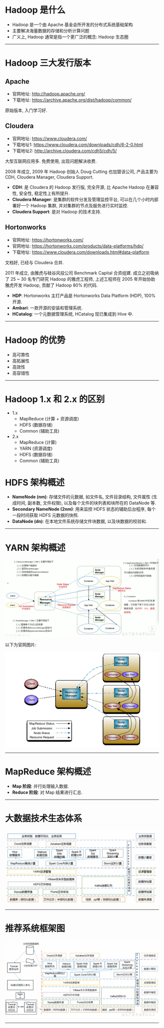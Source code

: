 
# Hadoop 是什么

- Hadoop 是一个由 Apache 基金会所开发的分布式系统基础架构
- 主要解决海量数据的存储和分析计算问题
- 广义上, Hadoop 通常是指一个更广泛的概念: Hadoop 生态圈

---

# Hadoop 三大发行版本

## Apache

- 官网地址: http://hadoop.apache.org/
- 下载地址: https://archive.apache.org/dist/hadoop/common/

原始版本, 入门学习好.

## Cloudera

- 官网地址: https://www.cloudera.com/
- 下载地址1: https://www.cloudera.com/downloads/cdh/6-2-0.html
- 下载地址2: http://archive.cloudera.com/cdh5/cdh/5/

大型互联网应用多. 免费使用, 出现问题解决收费.

2008 年成立, 2009 年 Hadoop 创始人 Doug Cutting 也加盟该公司, 产品主要为 CDH, Cloudera Manager, Cloudera Support.

- __CDH__: 是 Cloudera 的 Hadoop 发行版, 完全开源, 比 Apache Hadoop 在兼容性, 安全性, 稳定性上有所提升.
- __Cloudera Manager__: 是集群的软件分发及管理监控平台, 可以在几个小时内部署好一个 Hadoop 集群, 并对集群的节点及服务进行实时监控.
- __Cloudera Support__: 是对 Hadoop 的技术支持.

## Hortonworks

- 官网地址: https://hortonworks.com/
- 官网地址: https://hortonworks.com/products/data-platforms/hdp/
- 下载地址: https://www.cloudera.com/downloads.html#data-platform

文档好, 已经与 Cloudera 合并.

2011 年成立, 由雅虎与硅谷风投公司 Benchmark Capital 合资组建. 成立之初吸纳了 25 ~ 30 名专门研究 Hadoop 的雅虎工程师, 上述工程师在 2005 年开始协助雅虎开发 Hadoop, 贡献了 Hadoop 80% 的代码.

- __HDP__: Hortonworks 主打产品是 Hortonworks Data Platform (HDP), 100% 开源.
- __Ambari__: 一款开源的安装和管理系统.
- __HCatalog__: 一个元数据管理系统, HCatalog 现已集成到 Hive 中.

---

# Hadoop 的优势

- 高可靠性
- 高拓展性
- 高效性
- 高容错性

---

# Hadoop 1.x 和 2.x 的区别

- 1.x
  - MapReduce (计算 + 资源调度)
  - HDFS (数据存储)
  - Common (辅助工具)
- 2.x
  - MapReduce (计算)
  - YARN (资源调度)
  - HDFS (数据存储)
  - Common (辅助工具)

# HDFS 架构概述

- __NameNode (nm)__: 存储文件的元数据, 如文件名, 文件目录结构, 文件属性 (生成时间, 副本数, 文件权限), 以及每个文件的块列表和块所在的 DataNode 等.
- __Secondary NameNode (2nm)__: 用来监控 HDFS 状态的辅助后台程序, 每个一段时间获取 HDFS 元数据的快照.
- __DataNode (dn)__: 在本地文件系统存储文件块数据, 以及块数据的校验和.

---

# YARN 架构概述

![image](https://github.com/zozospider/note/blob/master/data-system/Hadoop/Hadoop-video1-从Hadoop框架讨论大数据生态/YARN架构.png)

以下为官网图片:

![image](https://raw.githubusercontent.com/zozospider/note/master/data-system/Hadoop/Hadoop-video1-从Hadoop框架讨论大数据生态/yarn_architecture.gif)

---

# MapReduce 架构概述

- __Map 阶段__: 并行处理输入数据.
- __Reduce 阶段__: 对 Map 结果进行汇总.

---

# 大数据技术生态体系

![image](https://raw.githubusercontent.com/zozospider/note/master/data-system/Hadoop/Hadoop-video1-从Hadoop框架讨论大数据生态/大数据技术生态体系.PNG)

---

# 推荐系统框架图

![image](https://raw.githubusercontent.com/zozospider/note/master/data-system/Hadoop/Hadoop-video1-从Hadoop框架讨论大数据生态/推荐系统项目架构.PNG)

---
